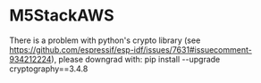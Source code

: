 # M5StackAWS

There is a problem with python's crypto library (see https://github.com/espressif/esp-idf/issues/7631#issuecomment-934212224), please downgrad with: pip install --upgrade cryptography==3.4.8
